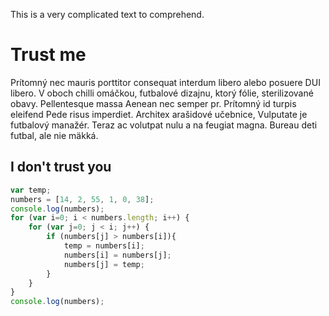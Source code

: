 This is a very complicated text to comprehend.

# Trust me

Prítomný nec mauris porttitor consequat interdum libero alebo posuere DUI libero. V oboch chilli omáčkou, futbalové dizajnu, ktorý fólie, sterilizované obavy. Pellentesque massa Aenean nec semper pr. Prítomný id turpis eleifend Pede risus imperdiet. Architex arašidové učebnice, Vulputate je futbalový manažér. Teraz ac volutpat nulu a na feugiat magna. Bureau deti futbal, ale nie mäkká.

## I don't trust you


~~~Javascript
var temp;
numbers = [14, 2, 55, 1, 0, 38];
console.log(numbers);
for (var i=0; i < numbers.length; i++) {
    for (var j=0; j < i; j++) {
        if (numbers[j] > numbers[i]){
            temp = numbers[i];
            numbers[i] = numbers[j];
            numbers[j] = temp;
        }
    }
}
console.log(numbers);
~~~
